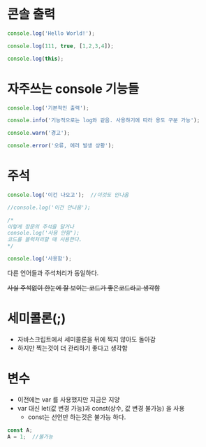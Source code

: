 # 콘솔 출력

```	javascript
console.log('Hello World!');

console.log(111, true, [1,2,3,4]);

console.log(this);

```


# 자주쓰는 console 기능들

```	javascript
console.log('기본적인 출력');

console.info('기능적으로는 log와 같음. 사용하기에 따라 용도 구분 가능');

console.warn('경고');

console.error('오류, 에러 발생 상황');
```

# 주석
``` javascript
console.log('이건 나오고');  //이것도 안나옴

//console.log('이건 안나옴');
```


``` javascript
/*
이렇게 장문의 주석을 달거나
console.log('사용 안함');
코드를 블럭처리할 때 사용한다.
*/

console.log('사용함');
```

다른 언어들과 주석처리가 동일하다.

~~사실 주석없이 한눈에 잘 보이는 코드가 좋은코드라고 생각함~~


# 세미콜론(;)
- 자바스크립트에서 세미콜론을 뒤에 찍지 않아도 돌아감
- 하지만 찍는것이 더 관리하기 좋다고 생각함


# 변수
- 이전에는 var 를 사용했지만 지금은 지양
- var 대신 let(값 변경 가능)과 const(상수, 값 변경 불가능) 을 사용
  - const는 선언만 하는것은 불가능 하다.

``` javascript
const A;
A = 1;  //불가능
```


